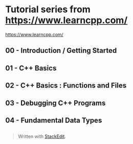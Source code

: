 # Tutorial series from https://www.learncpp.com/
https://www.learncpp.com/

## 00 - Introduction / Getting Started

## 01 - C++ Basics

## 02 - C++ Basics : Functions and Files

## 03 - Debugging C++ Programs

## 04 - Fundamental Data Types

## 

> Written with [StackEdit](https://stackedit.io/).
<!--stackedit_data:
eyJoaXN0b3J5IjpbMTkyMzUyMjEyXX0=
-->